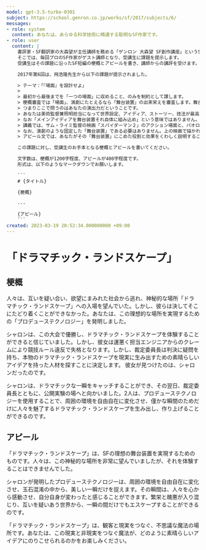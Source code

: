 ```yaml
---
model: gpt-3.5-turbo-0301
subject: https://school.genron.co.jp/works/sf/2017/subjects/6/
messages:
- role: system
  content: あなたは、あらゆる科学技術に精通する聡明なSF作家です。
- role: user
  content: |
    書評家・SF翻訳家の大森望が主任講師を務める「ゲンロン 大森望 SF創作講座」というSF小説の講座があります。
    そこでは、毎回プロのSF作家がゲスト講師となり、受講生に課題を提示します。
    受講生はその課題に沿ったSF短編の梗概とアピールを書き、講師からの講評を受けます。

    2017年第6回は、飛浩隆先生から以下の課題が提示されました。

    > テーマ：「『場面』を設計せよ」
    >
    > 最初から最後までを「一つの場面」に収めること、のみを制約として課します。
    > 梗概審査では「場面」、演劇にたとえるなら「舞台装置」の出来栄えを審査します。舞台装置は、人物や事物が置かれ、動き回れる物理的基盤であり、登場人物の行動・思考・感情を制約・触発し、緊張や興趣を作り出します。舞台装置なき演出プランはありません。
    > つまりここで問うのはあなたの演出力だということです。
    > あなたは美術監督兼照明担当になって世界設定、アイディア、ストーリー、技法が最高に生かせる「舞台装置」を作り、次に演出・振付になってとびきりイカした演出を見せてください。
    > なお「メインアイディアを舞台装置それ自体に組み込め」という意味ではありません。それよりは、アイディアと舞台装置とが対置されて火花を散らすような梗概を高く評価するつもりです。
    > 講義では、サム・ライミ監督の映画「スパイダーマン２」のアクション場面と、パオロ・バチガルピの短編小説「カロリーマン」（ハヤカワ文庫ＳＦ『第六ポンプ』所収）を題材に採ります。可能ならば観たり読んだりしておいてください。
    > なお、演劇のような固定した「舞台装置」である必要はありません。上の映画で描かれるような驀進する列車でもいいわけです。
    > アピール文では、あなたがその「舞台装置」にこめた役割と効果をくわしく説明すること。ここも評価ポイントですよ。では、はじめ。（飛浩隆）

    この課題に対し、受講生のお手本となる梗概とアピールを書いてください。

    文字数は、梗概が1200字程度、アピールが400字程度です。
    形式は、以下のようなマークダウンでお願いします。

    ```
    # {タイトル}

    {梗概}

    ---

    {アピール}
    ```
created: 2023-03-19 20:52:34.000000000 +09:00
---
```

# 「ドラマチック・ランドスケープ」

## 梗概

人々は、互いを疑い合い、欲望にまみれた社会から逃れ、神秘的な場所「ドラマチック・ランドスケープ」への入場を望んでいた。しかし、彼らは決してそこにたどり着くことができなかった。あなたは、この理想的な場所を実現するための「プロデューステクノロジー」を発明しました。

シャロンは、この大会で優勝し、ドラマチック・ランドスケープを体験することができると信じていました。しかし、彼女は運悪く担当エンジニアからのクレームにより競技ルール違反で失格となります。しかし、裁定委員長は判決に疑問を持ち、本物のドラマチック・ランドスケープを現実に生み出すための素晴らしいアイデアを持った人材を探すことに決定します。 彼女が見つけたのは、シャロンだったのです。

シャロンは、ドラマチックな一瞬をキャッチすることができ、その翌日、裁定委員長とともに、公開実験の場へと向かいました。2人は、プロデューステクノロジーを使用することで、周囲の環境を自由自在に変化させ、僅かな瞬間のためだけに人々を魅了するドラマチック・ランドスケープを生み出し、作り上げることができるのです。

## アピール

「ドラマチック・ランドスケープ」は、SFの理想の舞台装置を実現するためのものです。人々は、この神秘的な場所を非常に望んでいましたが、それを体験することはできませんでした。

シャロンが発明したプロデューステクノロジーは、周囲の環境を自由自在に変化させ、玉石混淆の中から、美しい一瞬だけを捉えます。その瞬間は、人々を心から感動させ、自分自身が変わったと感じることができます。繁栄と醜悪が入り混じり、互いを疑いあう世界から、一瞬の間だけでもエスケープすることができるのです。

「ドラマチック・ランドスケープ」は、観客と現実をつなぐ、不思議な魔法の場所です。あなたは、この現実と非現実をつなぐ魔法が、どのように素晴らしいアイデアにのりこせられるのかをお楽しみください。
